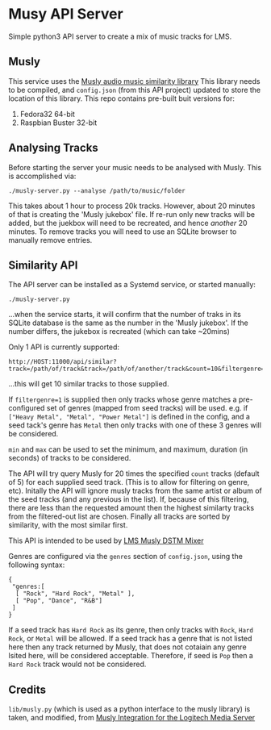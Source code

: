# Musy API Server

Simple python3 API server to create a mix of music tracks for LMS.

## Musly

This service uses the [Musly audio music similarity library](https://github.com/dominikschnitzer/musly)
This library needs to be compiled, and `config.json` (from this API project)
updated to store the location of this library. This repo contains pre-built
buit versions for:

1. Fedora32 64-bit
2. Raspbian Buster 32-bit

## Analysing Tracks

Before starting the server your music needs to be analysed with Musly. This is
accomplished via:

```
./musly-server.py --analyse /path/to/music/folder
```

This takes about 1 hour to process 20k tracks. However, about 20 minutes of that
is creating the 'Musly jukebox' file. If re-run only new tracks will be added,
but the juekbox will need to be recreated, and hence _another_ 20 minutes. To
remove tracks you will need to use an SQLite browser to manually remove entries.

## Similarity API 

The API server can be installed as a Systemd service, or started manually:

```
./musly-server.py
```

...when the service starts, it will confirm that the number of traks in its
SQLite database is the same as the number in the 'Musly jukebox'. If the
number differs, the jukebox is recreated (which can take ~20mins)

Only 1 API is currently supported:

```
http://HOST:11000/api/similar?track=/path/of/track&track=/path/of/another/track&count=10&filtergenre=1&min=30&max=600
```
...this will get 10 similar tracks to those supplied.

If `filtergenre=1` is supplied then only tracks whose genre matches a
pre-configured set of genres (mapped from seed tracks) will be used. e.g. if
`["Heavy Metal", "Metal", "Power Metal"]` is defined in the config, and a seed
tack's genre has `Metal` then only tracks with one of these 3 genres will be
considered.

`min` and `max` can be used to set the minimum, and maximum, duration (in
seconds) of tracks to be considered.

The API will try query Musly for 20 times the specified `count` tracks
(default of 5) for each supplied seed track. (This is to allow for filtering
on genre, etc). Initally the API will ignore musly tracks from the same artist
or album of the seed tracks (and any previous in the list). If, because of this
filtering, there are less than the requested amount then the highest similarty
tracks from the filtered-out list are chosen. Finally all tracks are sorted by
similarity, with the most similar first.

This API is intended to be used by [LMS Musly DSTM Mixer](https://github.com/CDrummond/lms-muslymixer)

Genres are configured via the `genres` section of `config.json`, using the
following syntax:

```
{
 "genres:[
  [ "Rock", "Hard Rock", "Metal" ],
  [ "Pop", "Dance", "R&B"]
 ]
}
```

If a seed track has `Hard Rock` as its genre, then only tracks with `Rock`,
`Hard Rock`, or `Metal` will be allowed. If a seed track has a genre that is not
listed here then any track returned by Musly, that does not cotaiain any genre
lsited here, will be considered acceptable. Therefore, if seed is `Pop` then
a `Hard Rock` track would not be considered.

## Credits

`lib/musly.py` (which is used as a python interface to the musly library) is
taken, and modified, from [Musly Integration for the Logitech Media Server](https://www.nexus0.net/pub/sw/lmsmusly)
